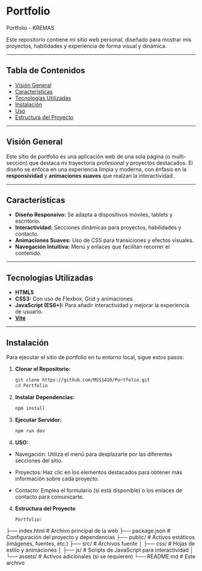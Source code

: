 # Portfolio
Portfolio - KREMAS



Este repositorio contiene mi sitio web personal, diseñado para mostrar mis proyectos, habilidades y experiencia de forma visual y dinámica.

---

## Tabla de Contenidos

- [Visión General](#visión-general)
- [Características](#características)
- [Tecnologías Utilizadas](#tecnologías-utilizadas)
- [Instalación](#instalación)
- [Uso](#uso)
- [Estructura del Proyecto](#estructura-del-proyecto)

---

## Visión General

Este sitio de portfolio es una aplicación web de una sola página (o multi-sección) que destaca mi trayectoria profesional y proyectos destacados. El diseño se enfoca en una experiencia limpia y moderna, con énfasis en la **responsividad** y **animaciones suaves** que realzan la interactividad.

---

## Características

- **Diseño Responsivo:** Se adapta a dispositivos móviles, tablets y escritorio.
- **Interactividad:** Secciones dinámicas para proyectos, habilidades y contacto.
- **Animaciones Suaves:** Uso de CSS para transiciones y efectos visuales.
- **Navegación Intuitiva:** Menú y enlaces que facilitan recorrer el contenido.

---

## Tecnologías Utilizadas

- **HTML5**
- **CSS3:** Con uso de Flexbox, Grid y animaciones.
- **JavaScript (ES6+):** Para añadir interactividad y mejorar la experiencia de usuario.
- [**Vite**](https://vitejs.dev/)
---

## Instalación

Para ejecutar el sitio de portfolio en tu entorno local, sigue estos pasos:

1. **Clonar el Repositorio:**

   ```bash
   git clone https://github.com/MSS1410/Portfolio.git
   cd Portfolio
   
2. **Instalar Dependencias:**
   ```bash
   npm install
   
2. **Ejecutar Servidor:**
   
    ```bash
   npm run dev


3. **USO:**

- Navegación: Utiliza el menú para desplazarte por las diferentes secciones del sitio.

- Proyectos: Haz clic en los elementos destacados para obtener más información sobre cada proyecto.

- Contacto: Emplea el formulario (si está disponible) o los enlaces de contacto para comunicarte.

4. **Estructura del Proyecto**
   ```php
   Portfolio/
├── index.html              # Archivo principal de la web
├── package.json            # Configuración del proyecto y dependencias
├── public/                 # Activos estáticos (imágenes, fuentes, etc.)
├── src/                    # Archivos fuente
│   ├── css/                # Hojas de estilo y animaciones
│   ├── js/                 # Scripts de JavaScript para interactividad
│   └── assets/             # Activos adicionales (si se requieren)
└── README.md               # Este archivo








